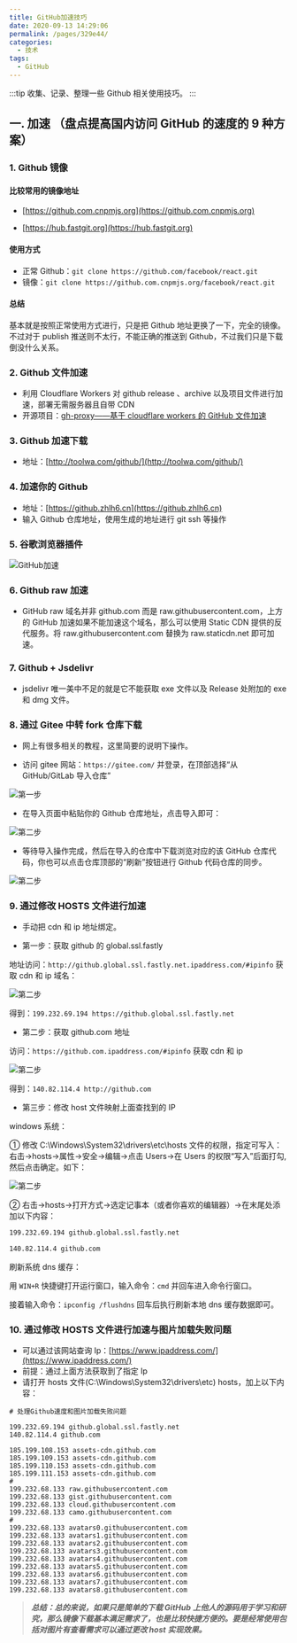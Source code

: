```yaml
---
title: GitHub加速技巧
date: 2020-09-13 14:29:06
permalink: /pages/329e44/
categories:
  - 技术
tags:
  - GitHub
---
```


:::tip
收集、记录、整理一些 Github 相关使用技巧。
:::

## 一. 加速 （盘点提高国内访问 GitHub 的速度的 9 种方案）

### 1. Github 镜像

#### 比较常用的镜像地址

- [https://github.com.cnpmjs.org](https://github.com.cnpmjs.org)

- [https://hub.fastgit.org](https://hub.fastgit.org)

#### 使用方式

- 正常 Github：`git clone https://github.com/facebook/react.git`
- 镜像：`git clone https://github.com.cnpmjs.org/facebook/react.git`

<!-- more -->

#### 总结

基本就是按照正常使用方式进行，只是把 Github 地址更换了一下，完全的镜像。
不过对于 publish 推送则不太行，不能正确的推送到 Github，不过我们只是下载倒没什么关系。

### 2. Github 文件加速

- 利用 Cloudflare Workers 对 github release 、archive 以及项目文件进行加速，部署无需服务器且自带 CDN
- 开源项目：[gh-proxy——基于 cloudflare workers 的 GitHub 文件加速](https://hunsh.net/archives/23/)

### 3. Github 加速下载

- 地址：[http://toolwa.com/github/](http://toolwa.com/github/)

### 4. 加速你的 Github

- 地址：[https://github.zhlh6.cn](https://github.zhlh6.cn)
- 输入 Github 仓库地址，使用生成的地址进行 git ssh 等操作

### 5. 谷歌浏览器插件

![GitHub加速](https://cdn.jsdelivr.net/gh/JS-banana/images/vuepress/chrome-github.png)

### 6. Github raw 加速

- GitHub raw 域名并非 github.com 而是 raw.githubusercontent.com，上方的 GitHub 加速如果不能加速这个域名，那么可以使用 Static CDN 提供的反代服务。将 raw.githubusercontent.com 替换为 raw.staticdn.net 即可加速。

### 7. Github + Jsdelivr

- jsdelivr 唯一美中不足的就是它不能获取 exe 文件以及 Release 处附加的 exe 和 dmg 文件。

### 8. 通过 Gitee 中转 fork 仓库下载

- 网上有很多相关的教程，这里简要的说明下操作。

- 访问 gitee 网站：`https://gitee.com/` 并登录，在顶部选择“从 GitHub/GitLab 导入仓库”

![第一步](https://cdn.jsdelivr.net/gh/JS-banana/images/vuepress/gitee-1.png)

- 在导入页面中粘贴你的 Github 仓库地址，点击导入即可：

![第二步](https://cdn.jsdelivr.net/gh/JS-banana/images/vuepress/gitee-2.png)

- 等待导入操作完成，然后在导入的仓库中下载浏览对应的该 GitHub 仓库代码，你也可以点击仓库顶部的“刷新”按钮进行 Github 代码仓库的同步。

![第二步](https://cdn.jsdelivr.net/gh/JS-banana/images/vuepress/gitee-3.png)

### 9. 通过修改 HOSTS 文件进行加速

- 手动把 cdn 和 ip 地址绑定。

- 第一步：获取 github 的 global.ssl.fastly

地址访问：`http://github.global.ssl.fastly.net.ipaddress.com/#ipinfo` 获取 cdn 和 ip 域名：

![第二步](https://cdn.jsdelivr.net/gh/JS-banana/images/vuepress/host-1.png)

得到：`199.232.69.194 https://github.global.ssl.fastly.net`

- 第二步：获取 github.com 地址

访问：`https://github.com.ipaddress.com/#ipinfo` 获取 cdn 和 ip

![第二步](https://cdn.jsdelivr.net/gh/JS-banana/images/vuepress/host-2.png)

得到：`140.82.114.4 http://github.com`

- 第三步：修改 host 文件映射上面查找到的 IP

windows 系统：

① 修改 C:\Windows\System32\drivers\etc\hosts 文件的权限，指定可写入：右击->hosts->属性->安全->编辑->点击 Users->在 Users 的权限“写入”后面打勾,然后点击确定。如下：

![第二步](https://cdn.jsdelivr.net/gh/JS-banana/images/vuepress/host-3.png)

② 右击->hosts->打开方式->选定记事本（或者你喜欢的编辑器）->在末尾处添加以下内容：

```txt
199.232.69.194 github.global.ssl.fastly.net

140.82.114.4 github.com
```

刷新系统 dns 缓存：

用 `WIN+R` 快捷键打开运行窗口，输入命令：`cmd` 并回车进入命令行窗口。

接着输入命令：`ipconfig /flushdns` 回车后执行刷新本地 dns 缓存数据即可。

### 10. 通过修改 HOSTS 文件进行加速与图片加载失败问题

- 可以通过该网站查询 Ip：[https://www.ipaddress.com/](https://www.ipaddress.com/)
- 前提：通过上面方法获取到了指定 Ip
- 请打开 hosts 文件(C:\Windows\System32\drivers\etc) hosts，加上以下内容：

```host
# 处理Github速度和图片加载失败问题

199.232.69.194 github.global.ssl.fastly.net
140.82.114.4 github.com

185.199.108.153 assets-cdn.github.com
185.199.109.153 assets-cdn.github.com
185.199.110.153 assets-cdn.github.com
185.199.111.153 assets-cdn.github.com
#
199.232.68.133 raw.githubusercontent.com
199.232.68.133 gist.githubusercontent.com
199.232.68.133 cloud.githubusercontent.com
199.232.68.133 camo.githubusercontent.com
#
199.232.68.133 avatars0.githubusercontent.com
199.232.68.133 avatars1.githubusercontent.com
199.232.68.133 avatars2.githubusercontent.com
199.232.68.133 avatars3.githubusercontent.com
199.232.68.133 avatars4.githubusercontent.com
199.232.68.133 avatars5.githubusercontent.com
199.232.68.133 avatars6.githubusercontent.com
199.232.68.133 avatars7.githubusercontent.com
199.232.68.133 avatars8.githubusercontent.com
```

> **_总结：总的来说，如果只是简单的下载 GitHub 上他人的源码用于学习和研究，那么镜像下载基本满足需求了，也是比较快捷方便的。要是经常使用包括对图片有查看需求可以通过更改 host 实现效果。_**
